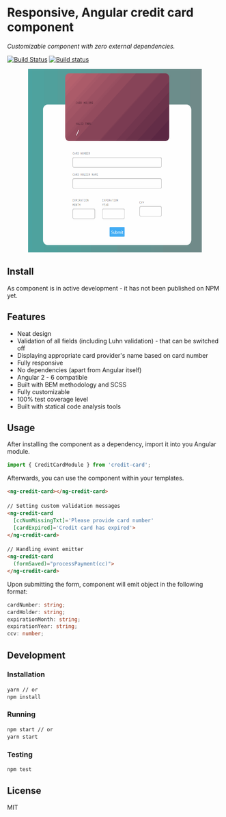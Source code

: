 # Responsive, Angular credit card component

<p align="center">

_Customizable component with zero external dependencies._

[![Build Status](https://travis-ci.org/Bartosz-D3V/ng-credit-card.svg?branch=master)](https://travis-ci.org/Bartosz-D3V/ng-credit-card)
[![Build status](https://ci.appveyor.com/api/projects/status/ivxohrhd06i2yvco/branch/master?svg=true)](https://ci.appveyor.com/project/Bartosz-D3V/ng-credit-card/branch/master)

</p>

<p align="center">

<img src="https://github.com/Bartosz-D3V/ng-credit-card/blob/master/docs/demo.gif" width="407" height="428"/>

</p>

## Install
As component is in active development - it has not been published on NPM yet.

## Features
* Neat design
* Validation of all fields (including Luhn validation) - that can be switched off
* Displaying appropriate card provider's name based on card number
* Fully responsive
* No dependencies (apart from Angular itself)
* Angular 2 - 6 compatible
* Built with BEM methodology and SCSS
* Fully customizable
* 100% test coverage level
* Built with statical code analysis tools

## Usage
After installing the component as a dependency, import it into you Angular module.
```js
import { CreditCardModule } from 'credit-card';
```

Afterwards, you can use the component within your templates.
```html
<ng-credit-card></ng-credit-card>

// Setting custom validation messages
<ng-credit-card
  [ccNumMissingTxt]='Please provide card number'
  [cardExpired]='Credit card has expired'>
</ng-credit-card>

// Handling event emitter
<ng-credit-card
  (formSaved)="processPayment(cc)">
</ng-credit-card>
```

Upon submitting the form, component will emit object in the following format:
```ts
cardNumber: string;
cardHolder: string;
expirationMonth: string;
expirationYear: string;
ccv: number;
```

## Development

### Installation
```bash
yarn // or
npm install
```

### Running
```bash
npm start // or
yarn start
```

### Testing
```bash
npm test
```

## License
MIT
